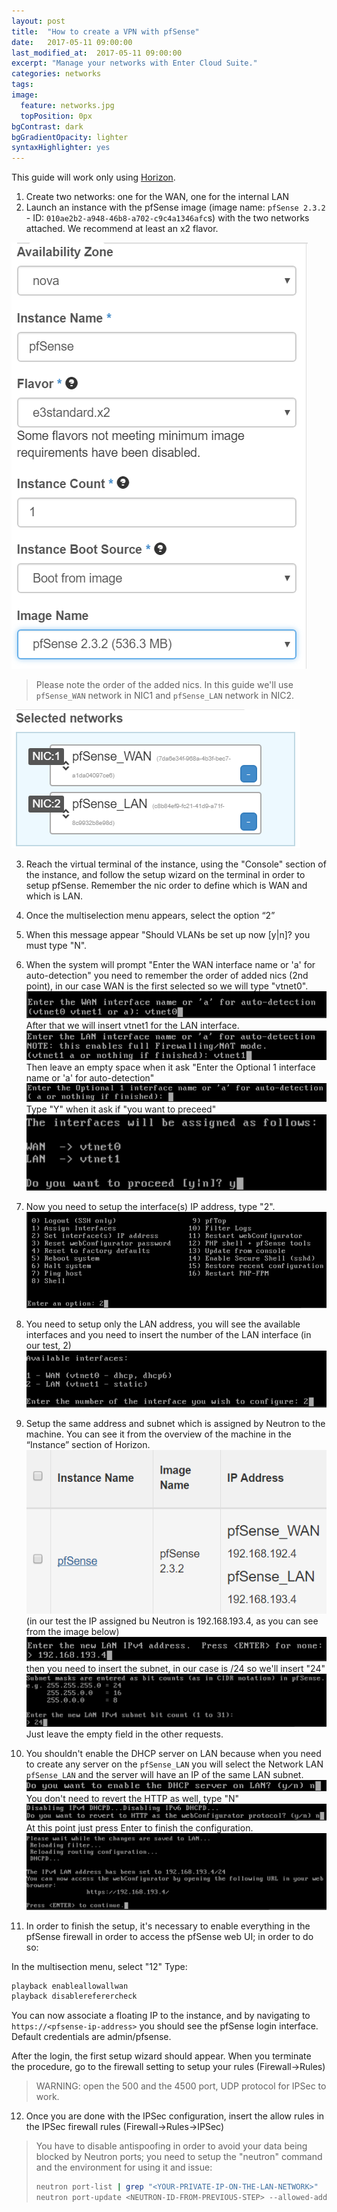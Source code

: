 ```yaml
---
layout: post
title:  "How to create a VPN with pfSense"
date:   2017-05-11 09:00:00
last_modified_at:  2017-05-11 09:00:00
excerpt: "Manage your networks with Enter Cloud Suite."
categories: networks
tags:
image:
  feature: networks.jpg
  topPosition: 0px
bgContrast: dark
bgGradientOpacity: lighter
syntaxHighlighter: yes
---
```


This guide will work only using [Horizon](https://horizon.entercloudsuite.com/).

1. Create two networks: one for the WAN, one for the internal LAN
2. Launch an instance with the pfSense image (image name: `pfSense 2.3.2` - ID: `010ae2b2-a948-46b8-a702-c9c4a1346afc`s) with the two networks attached. We recommend at least an x2 flavor.

![pfsense_creazione](/assets/images/posts/pfsense_creazioneimmagine.PNG)

> Please note the order of the added nics.
> In this guide we'll use `pfSense_WAN` network in NIC1 and `pfSense_LAN` network in NIC2.

![pfSenseNetwork_Wan_Lan](/assets/images/posts/pfSenseNetwork_Wan_Lan.PNG)

3. Reach the virtual terminal of the instance, using the "Console" section of the instance, and follow the setup wizard on the terminal in order to setup pfSense. Remember the nic order to define which is WAN and which is LAN.
4. Once the multiselection menu appears, select the option “2”
5. When this message appear "Should VLANs be set up now [y|n]? you must type "N".
6. When the system will prompt "Enter the WAN interface name or 'a' for auto-detection" you need to remember the order of added nics (2nd point), in our case WAN is the first selected so we will type "vtnet0".
![pfsense_vtnet0_wan](/assets/images/posts/pfsense_vtnet0_wan.PNG)
After that we will insert vtnet1 for the LAN interface.
![pfsense_vtnet1_lan](/assets/images/posts/pfsense_vtnet1_lan.PNG)
Then leave an empty space when it ask "Enter the Optional 1 interface name or 'a' for auto-detection"
![pfsense_emptyspace](/assets/images/posts/pfsense_emptyspace.PNG)
Type "Y" when it ask if "you want to preceed"
![pfsense_proceed](/assets/images/posts/pfsense_proceed.PNG)

7. Now you need to setup the interface(s) IP address, type "2".
![pfsense_enterenoption](/assets/images/posts/pfsense_enterenoption.PNG)

8. You need to setup only the LAN address, you will see the available interfaces and you need to insert the number of the LAN interface (in our test, 2)
![pfsense_onlylan](/assets/images/posts/pfsense_onlylan.PNG)

9. Setup the same address and subnet which is assigned by Neutron to the machine. You can see it from the overview of the machine in the “Instance” section of Horizon.
![pfsense_horizon](/assets/images/posts/pfsense_horizon.PNG)
(in our test the IP assigned bu Neutron is 192.168.193.4, as you can see from the image below)
![pfsense_lanip](/assets/images/posts/pfsense_lanip.PNG)
then you need to insert the subnet, in our case is /24 so we'll insert "24"
![pfsense_lansubnet](/assets/images/posts/pfsense_lansubnet.PNG)
Just leave the empty field in the other requests.

10. You shouldn't enable the DHCP server on LAN because when you need to create any server on the `pfSense_LAN` you will select the Network LAN `pfSense_LAN` and the server will have an IP of the same LAN subnet.
![pfsense_noenableDHCP](/assets/images/posts/pfsense_noenableDHCP.PNG)
You don't need to revert the HTTP as well, type "N"
![pfsense_norevert](/assets/images/posts/pfsense_norevert.PNG)
At this point just press Enter to finish the configuration.
![pfsense_finishlan](/assets/images/posts/pfsense_finishlan.PNG)

11. In order to finish the setup, it's necessary to enable everything in the pfSense firewall in order to access the pfSense web UI; in order to do so:

In the multisection menu, select "12"
Type:
```bash
playback enableallowallwan
playback disablereferercheck
```
You can now associate a floating IP to the instance, and by navigating to `https://<pfsense-ip-address>` you should see the pfSense login interface. Default credentials are admin/pfsense.

After the login, the first setup wizard should appear. When you terminate the procedure, go to the firewall setting to setup your rules (Firewall->Rules)

> WARNING: open the 500 and the 4500 port, UDP protocol for IPSec to work.

12. Once you are done with the IPSec configuration, insert the allow rules in the IPSec firewall rules (Firewall->Rules->IPSec)

>  You have to disable antispoofing in order to avoid your data being blocked by Neutron ports; you need to setup the "neutron" command and the environment for using it and issue:
> ```bash
> neutron port-list | grep "<YOUR-PRIVATE-IP-ON-THE-LAN-NETWORK>"
> neutron port-update <NEUTRON-ID-FROM-PREVIOUS-STEP> --allowed-address-pairs type=dict list=true ip_address=0.0.0.0/1 ip_address=128.0.0.0/1
> ```